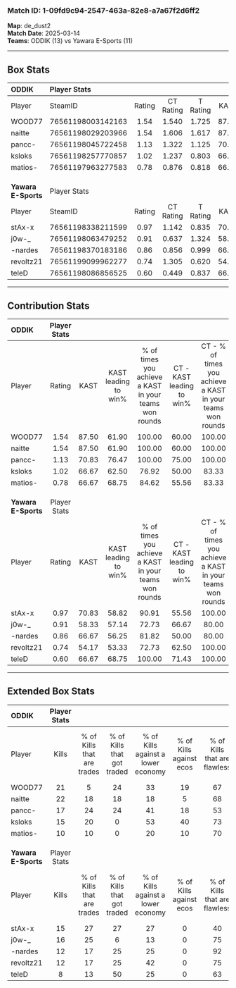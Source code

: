 ### Match ID: 1-09fd9c94-2547-463a-82e8-a7a67f2d6ff2  
**Map**: de_dust2  
**Match Date**: 2025-03-14  
**Teams**: ODDIK (13) vs Yawara E-Sports (11)  

---  

## Box Stats  

| **ODDIK**           | Player Stats      |        |           |          |       |       |       |         |        |      |     |
| :- | :- | :-: | :-: | :-: | :-: | :-: | :-: | :-: | :-: | :-: | :-: |
| Player              | SteamID           | Rating | CT Rating | T Rating | KAST  |  ADR  | Kills | Assists | Deaths | K/D  | HS% |
| WOOD77              | 76561198003142163 |  1.54  |   1.540   |  1.725   | 87.50 | 101.5 |  21   |    7    |   12   | 1.75 | 33  |
| naitte              | 76561198029203966 |  1.54  |   1.606   |  1.617   | 87.50 | 94.4  |  22   |    4    |   12   | 1.83 | 68  |
| pancc-              | 76561198045722458 |  1.13  |   1.322   |  1.125   | 70.83 | 65.8  |  17   |    5    |   13   | 1.31 | 41  |
| ksloks              | 76561198257770857 |  1.02  |   1.237   |  0.803   | 66.67 | 63.6  |  15   |    4    |   13   | 1.15 | 53  |
| matios-             | 76561197963277583 |  0.78  |   0.876   |  0.818   | 66.67 | 50.6  |  10   |    5    |   14   | 0.71 | 70  |
|                     |                   |        |           |          |       |       |       |         |        |      |     |
|                     |                   |        |           |          |       |       |       |         |        |      |     |
|                     |                   |        |           |          |       |       |       |         |        |      |     |
| **Yawara E-Sports** | Player Stats      |        |           |          |       |       |       |         |        |      |     |
| Player              | SteamID           | Rating | CT Rating | T Rating | KAST  |  ADR  | Kills | Assists | Deaths | K/D  | HS% |
| stAx-x              | 76561198338211599 |  0.97  |   1.142   |  0.835   | 70.83 | 82.1  |  15   |    7    |   20   | 0.75 | 40  |
| j0w-_               | 76561198063479252 |  0.91  |   0.637   |  1.324   | 58.33 | 74.3  |  16   |    3    |   18   | 0.89 | 56  |
| -nardes             | 76561198370183186 |  0.86  |   0.856   |  0.999   | 66.67 | 61.5  |  12   |    4    |   15   | 0.80 | 41  |
| revoltz21           | 76561199099962277 |  0.74  |   1.305   |  0.620   | 54.17 | 61.9  |  12   |    7    |   17   | 0.71 | 41  |
| teleD               | 76561198086856525 |  0.60  |   0.449   |  0.837   | 66.67 | 34.2  |   8   |    2    |   16   | 0.50 | 62  |
---  

## Contribution Stats  

| **ODDIK**           | Player Stats |       |                      |                                                        |                           |                                                             |                          |                                                            |
| :- | :-: | :-: | :-: | :-: | :-: | :-: | :-: | :-: |
| Player              |    Rating    | KAST  | KAST leading to win% | % of times you achieve a KAST in your teams won rounds | CT - KAST leading to win% | CT - % of times you achieve a KAST in your teams won rounds | T - KAST leading to win% | T - % of times you achieve a KAST in your teams won rounds |
| WOOD77              |     1.54     | 87.50 |        61.90         |                         100.00                         |           60.00           |                           100.00                            |          63.64           |                           100.00                           |
| naitte              |     1.54     | 87.50 |        61.90         |                         100.00                         |           60.00           |                           100.00                            |          63.64           |                           100.00                           |
| pancc-              |     1.13     | 70.83 |        76.47         |                         100.00                         |           75.00           |                           100.00                            |          77.78           |                           100.00                           |
| ksloks              |     1.02     | 66.67 |        62.50         |                         76.92                          |           50.00           |                            83.33                            |          83.33           |                           71.43                            |
| matios-             |     0.78     | 66.67 |        68.75         |                         84.62                          |           55.56           |                            83.33                            |          85.71           |                           85.71                            |
|                     |              |       |                      |                                                        |                           |                                                             |                          |                                                            |
|                     |              |       |                      |                                                        |                           |                                                             |                          |                                                            |
|                     |              |       |                      |                                                        |                           |                                                             |                          |                                                            |
| **Yawara E-Sports** | Player Stats |       |                      |                                                        |                           |                                                             |                          |                                                            |
| Player              |    Rating    | KAST  | KAST leading to win% | % of times you achieve a KAST in your teams won rounds | CT - KAST leading to win% | CT - % of times you achieve a KAST in your teams won rounds | T - KAST leading to win% | T - % of times you achieve a KAST in your teams won rounds |
| stAx-x              |     0.97     | 70.83 |        58.82         |                         90.91                          |           55.56           |                           100.00                            |          62.50           |                           83.33                            |
| j0w-_               |     0.91     | 58.33 |        57.14         |                         72.73                          |           66.67           |                            80.00                            |          50.00           |                           66.67                            |
| -nardes             |     0.86     | 66.67 |        56.25         |                         81.82                          |           50.00           |                            80.00                            |          62.50           |                           83.33                            |
| revoltz21           |     0.74     | 54.17 |        53.33         |                         72.73                          |           62.50           |                           100.00                            |          42.86           |                           50.00                            |
| teleD               |     0.60     | 66.67 |        68.75         |                         100.00                         |           71.43           |                           100.00                            |          66.67           |                           100.00                           |
---  

## Extended Box Stats  

| **ODDIK**           | Player Stats |                            |                            |                                    |                         |                              |                                 |        |                             |                                     |                          |                               |                            |
| :- | :-: | :-: | :-: | :-: | :-: | :-: | :-: | :-: | :-: | :-: | :-: | :-: | :-: |
| Player              |    Kills     | % of Kills that are trades | % of Kills that got traded | % of Kills against a lower economy | % of Kills against ecos | % of Kills that are flawless | % of Kills that are close duels | Deaths | % of Deaths that get traded | % of Deaths against a lower economy | % of Deaths against ecos | % of Deaths that are flawless | % of Deaths that are close |
| WOOD77              |      21      |             5              |             24             |                 33                 |           19            |              67              |                0                |   12   |             33              |                 25                  |            0             |              67               |             0              |
| naitte              |      22      |             18             |             18             |                 18                 |            5            |              68              |                5                |   12   |             25              |                 25                  |            8             |              83               |             0              |
| pancc-              |      17      |             24             |             24             |                 41                 |           18            |              53              |                0                |   13   |             31              |                  0                  |            0             |              62               |             8              |
| ksloks              |      15      |             20             |             0              |                 53                 |           40            |              73              |                7                |   13   |              0              |                 15                  |            0             |              54               |             8              |
| matios-             |      10      |             10             |             0              |                 20                 |           10            |              70              |                0                |   14   |             21              |                 14                  |            0             |              64               |             0              |
|                     |              |                            |                            |                                    |                         |                              |                                 |        |                             |                                     |                          |                               |                            |
|                     |              |                            |                            |                                    |                         |                              |                                 |        |                             |                                     |                          |                               |                            |
|                     |              |                            |                            |                                    |                         |                              |                                 |        |                             |                                     |                          |                               |                            |
| **Yawara E-Sports** | Player Stats |                            |                            |                                    |                         |                              |                                 |        |                             |                                     |                          |                               |                            |
| Player              |    Kills     | % of Kills that are trades | % of Kills that got traded | % of Kills against a lower economy | % of Kills against ecos | % of Kills that are flawless | % of Kills that are close duels | Deaths | % of Deaths that get traded | % of Deaths against a lower economy | % of Deaths against ecos | % of Deaths that are flawless | % of Deaths that are close |
| stAx-x              |      15      |             27             |             27             |                 27                 |            0            |              40              |               13                |   20   |              5              |                 15                  |            0             |              65               |             5              |
| j0w-_               |      16      |             25             |             6              |                 13                 |            0            |              75              |                0                |   18   |             22              |                 11                  |            0             |              61               |             0              |
| -nardes             |      12      |             17             |             25             |                 25                 |            0            |              92              |                0                |   15   |             20              |                 13                  |            0             |              73               |             0              |
| revoltz21           |      12      |             17             |             25             |                 42                 |            0            |              75              |                0                |   17   |             24              |                 18                  |            0             |              59               |             6              |
| teleD               |      8       |             13             |             50             |                 25                 |            0            |              63              |                0                |   16   |             13              |                 19                  |            0             |              81               |             0              |

